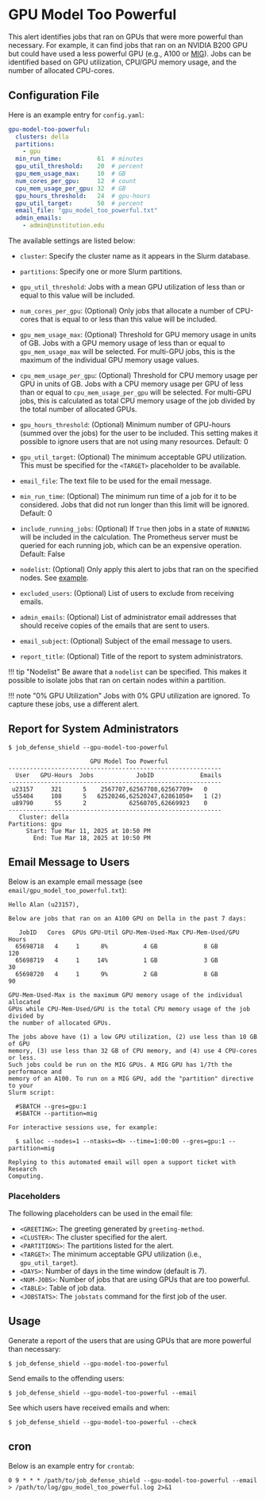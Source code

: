 # GPU Model Too Powerful

This alert identifies jobs that ran on GPUs that were more powerful than necessary.
For example, it can find jobs that ran on an NVIDIA B200 GPU but could have
used a less powerful GPU (e.g., A100 or [MIG](https://www.nvidia.com/en-us/technologies/multi-instance-gpu/)).
Jobs can be identified based on GPU utilization, CPU/GPU memory usage, and the
number of allocated CPU-cores.

## Configuration File

Here is an example entry for `config.yaml`:

```yaml
gpu-model-too-powerful:
  clusters: della
  partitions:
    - gpu
  min_run_time:          61  # minutes
  gpu_util_threshold:    20  # percent
  gpu_mem_usage_max:     10  # GB
  num_cores_per_gpu:     12  # count
  cpu_mem_usage_per_gpu: 32  # GB
  gpu_hours_threshold:   24  # gpu-hours
  gpu_util_target:       50  # percent
  email_file: "gpu_model_too_powerful.txt"
  admin_emails:
    - admin@institution.edu
```

The available settings are listed below:

- `cluster`: Specify the cluster name as it appears in the Slurm database.

- `partitions`: Specify one or more Slurm partitions.

- `gpu_util_threshold`: Jobs with a mean GPU utilization of less than or equal to this value will be included.

- `num_cores_per_gpu`: (Optional) Only jobs that allocate a number of CPU-cores that is equal to or less than this value will be included.

- `gpu_mem_usage_max`: (Optional) Threshold for GPU memory usage in units of GB. Jobs with a GPU memory usage of less than or equal to `gpu_mem_usage_max` will be selected. For multi-GPU jobs, this is the maximum of the individual GPU memory usage values.

- `cpu_mem_usage_per_gpu`: (Optional) Threshold for CPU memory usage per GPU in units of GB. Jobs with a CPU memory usage per GPU of less than or equal to `cpu_mem_usage_per_gpu` will be selected. For multi-GPU jobs, this is calculated as total CPU memory usage of the job divided by the total number of allocated GPUs.

- `gpu_hours_threshold`: (Optional) Minimum number of GPU-hours (summed over the jobs) for the user to be included. This setting makes it possible to ignore users that are not using many resources. Default: 0

- `gpu_util_target`: (Optional) The minimum acceptable GPU utilization. This must be specified for the `<TARGET>` placeholder to be available.

- `email_file`: The text file to be used for the email message.

- `min_run_time`: (Optional) The minimum run time of a job for it to be considered. Jobs that did not run longer
than this limit will be ignored. Default: 0

- `include_running_jobs`: (Optional) If `True` then jobs in a state of `RUNNING` will be included in the calculation. The Prometheus server must be queried for each running job, which can be an expensive operation. Default: False

- `nodelist`: (Optional) Only apply this alert to jobs that ran on the specified nodes. See [example](../nodelist.md).

- `excluded_users`: (Optional) List of users to exclude from receiving emails.

- `admin_emails`: (Optional) List of administrator email addresses that should receive copies of the emails that are sent to users.

- `email_subject`: (Optional) Subject of the email message to users.

- `report_title`: (Optional) Title of the report to system administrators.

!!! tip "Nodelist"
    Be aware that a `nodelist` can be specified. This makes it possible to isolate jobs that ran on certain nodes within a partition.

!!! note "0% GPU Utilization"
    Jobs with 0% GPU utilization are ignored. To capture these jobs, use a different alert.

## Report for System Administrators

```
$ job_defense_shield --gpu-model-too-powerful

                       GPU Model Too Powerful                       
------------------------------------------------------------
  User   GPU-Hours  Jobs            JobID             Emails
------------------------------------------------------------
 u23157     321      5    2567707,62567708,62567709+   0   
 u55404     108      5   62520246,62520247,62861050+   1 (2)
 u89790      55      2            62560705,62669923    0   
------------------------------------------------------------
   Cluster: della
Partitions: gpu
     Start: Tue Mar 11, 2025 at 10:50 PM
       End: Tue Mar 18, 2025 at 10:50 PM
```

## Email Message to Users

Below is an example email message (see `email/gpu_model_too_powerful.txt`):

```
Hello Alan (u23157),

Below are jobs that ran on an A100 GPU on Della in the past 7 days:

   JobID   Cores  GPUs GPU-Util GPU-Mem-Used-Max CPU-Mem-Used/GPU  Hours
  65698718   4     1      8%          4 GB             8 GB         120 
  65698719   4     1     14%          1 GB             3 GB          30 
  65698720   4     1      9%          2 GB             8 GB          90 

GPU-Mem-Used-Max is the maximum GPU memory usage of the individual allocated
GPUs while CPU-Mem-Used/GPU is the total CPU memory usage of the job divided by
the number of allocated GPUs.

The jobs above have (1) a low GPU utilization, (2) use less than 10 GB of GPU
memory, (3) use less than 32 GB of CPU memory, and (4) use 4 CPU-cores or less.
Such jobs could be run on the MIG GPUs. A MIG GPU has 1/7th the performance and
memory of an A100. To run on a MIG GPU, add the "partition" directive to your
Slurm script:

  #SBATCH --gres=gpu:1
  #SBATCH --partition=mig

For interactive sessions use, for example:

  $ salloc --nodes=1 --ntasks=<N> --time=1:00:00 --gres=gpu:1 --partition=mig

Replying to this automated email will open a support ticket with Research
Computing.
```

### Placeholders

The following placeholders can be used in the email file:

- `<GREETING>`: The greeting generated by `greeting-method`.
- `<CLUSTER>`: The cluster specified for the alert.
- `<PARTITIONS>`: The partitions listed for the alert.
- `<TARGET>`: The minimum acceptable GPU utilization (i.e., `gpu_util_target`).
- `<DAYS>`: Number of days in the time window (default is 7).
- `<NUM-JOBS>`: Number of jobs that are using GPUs that are too powerful.
- `<TABLE>`: Table of job data.
- `<JOBSTATS>`: The `jobstats` command for the first job of the user.

## Usage

Generate a report of the users that are using GPUs that are more powerful than necessary:

```
$ job_defense_shield --gpu-model-too-powerful
```

Send emails to the offending users:

```
$ job_defense_shield --gpu-model-too-powerful --email
```

See which users have received emails and when:

```
$ job_defense_shield --gpu-model-too-powerful --check
```

## cron

Below is an example entry for `crontab`:

```
0 9 * * * /path/to/job_defense_shield --gpu-model-too-powerful --email > /path/to/log/gpu_model_too_powerful.log 2>&1
```
